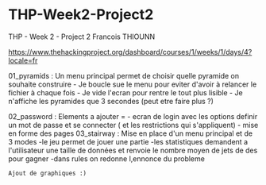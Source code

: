 # THP-Week2-Project2
THP - Week 2 - Project 2
Francois THIOUNN

https://www.thehackingproject.org/dashboard/courses/1/weeks/1/days/4?locale=fr

01_pyramids : 
	Un menu principal permet de choisir quelle pyramide on souhaite construire
	- Je boucle sue le menu pour eviter d'avoir à relancer le fichier à chaque fois
	- Je vide l'ecran pour rentre le tout plus lisible
	- Je n'affiche les pyramides que 3 secondes (peut etre faire plus ?)


02_password :
	Elements a ajouter =
		- ecran de login avec les options definir un mot de passe et se connecter ( et les restrictions qui s'appliquent)
		- mise en forme des pages
03_stairway :
	Mise en place d'un menu principal et de 3 modes
	-le jeu permet de jouer une partie
	-les statistiques demandent a l'utilisateur une taille de données et renvoie le nombre moyen de jets de des pour gagner
	-dans rules on redonne l,ennonce du probleme

	Ajout de graphiques :)